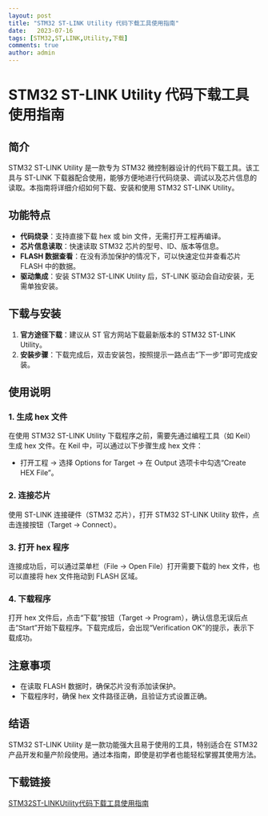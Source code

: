 ```yaml
---
layout: post
title: "STM32 ST-LINK Utility 代码下载工具使用指南"
date:   2023-07-16
tags: [STM32,ST,LINK,Utility,下载]
comments: true
author: admin
---
```

# STM32 ST-LINK Utility 代码下载工具使用指南

## 简介
STM32 ST-LINK Utility 是一款专为 STM32 微控制器设计的代码下载工具。该工具与 ST-LINK 下载器配合使用，能够方便地进行代码烧录、调试以及芯片信息的读取。本指南将详细介绍如何下载、安装和使用 STM32 ST-LINK Utility。

## 功能特点
- **代码烧录**：支持直接下载 hex 或 bin 文件，无需打开工程再编译。
- **芯片信息读取**：快速读取 STM32 芯片的型号、ID、版本等信息。
- **FLASH 数据查看**：在没有添加保护的情况下，可以快速定位并查看芯片 FLASH 中的数据。
- **驱动集成**：安装 STM32 ST-LINK Utility 后，ST-LINK 驱动会自动安装，无需单独安装。

## 下载与安装
1. **官方途径下载**：建议从 ST 官方网站下载最新版本的 STM32 ST-LINK Utility。
2. **安装步骤**：下载完成后，双击安装包，按照提示一路点击“下一步”即可完成安装。

## 使用说明
### 1. 生成 hex 文件
在使用 STM32 ST-LINK Utility 下载程序之前，需要先通过编程工具（如 Keil）生成 hex 文件。在 Keil 中，可以通过以下步骤生成 hex 文件：
   - 打开工程 -> 选择 Options for Target -> 在 Output 选项卡中勾选“Create HEX File”。

### 2. 连接芯片
使用 ST-LINK 连接硬件（STM32 芯片），打开 STM32 ST-LINK Utility 软件，点击连接按钮（Target -> Connect）。

### 3. 打开 hex 程序
连接成功后，可以通过菜单栏（File -> Open File）打开需要下载的 hex 文件，也可以直接将 hex 文件拖动到 FLASH 区域。

### 4. 下载程序
打开 hex 文件后，点击“下载”按钮（Target -> Program），确认信息无误后点击“Start”开始下载程序。下载完成后，会出现“Verification OK”的提示，表示下载成功。

## 注意事项
- 在读取 FLASH 数据时，确保芯片没有添加读保护。
- 下载程序时，确保 hex 文件路径正确，且验证方式设置正确。

## 结语
STM32 ST-LINK Utility 是一款功能强大且易于使用的工具，特别适合在 STM32 产品开发和量产阶段使用。通过本指南，即使是初学者也能轻松掌握其使用方法。

## 下载链接

[STM32ST-LINKUtility代码下载工具使用指南](https://pan.quark.cn/s/0e1a42cf7554)
